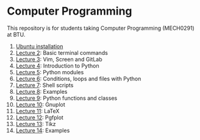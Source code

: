 # Computer Programming
This repository is for students taking Computer Programming (MECH0291) at BTU.
1. [Ubuntu installation](https://github.com/laydinbakar/Computer_Programming_BTU/blob/main/lectures/00_ubuntu_installation.md)
1. [Lecture 2](https://github.com/laydinbakar/Computer_Programming_BTU/blob/main/lectures/02_lecture_2.md): Basic terminal commands
1. [Lecture 3](https://github.com/laydinbakar/Computer_Programming_BTU/blob/main/lectures/03_lecture_3.md): Vim, Screen and GitLab
1. [Lecture 4](https://github.com/laydinbakar/Computer_Programming_BTU/blob/main/lectures/04_lecture_4.md): Introduction to Python
1. [Lecture 5](https://github.com/laydinbakar/Computer_Programming_BTU/blob/main/lectures/05_lecture_5.md): Python modules
1. [Lecture 6](https://github.com/laydinbakar/Computer_Programming_BTU/blob/main/lectures/06_lecture_6.md): Conditions, loops and files with Python
1. [Lecture 7](https://github.com/laydinbakar/Computer_Programming_BTU/blob/main/lectures/07_lecture_7.md): Shell scripts
1. [Lecture 8](https://github.com/laydinbakar/Computer_Programming_BTU/blob/main/lectures/08_lecture_8.md): Examples
1. [Lecture 9](https://github.com/laydinbakar/Computer_Programming_BTU/blob/main/lectures/09_lecture_9.md): Python functions and classes
1. [Lecture 10](https://github.com/laydinbakar/Computer_Programming_BTU/blob/main/lectures/10_lecture_10.md): Gnuplot 
1. [Lecture 11](https://github.com/laydinbakar/Computer_Programming_BTU/blob/main/lectures/11_lecture_11.md): LaTeX
1. [Lecture 12](https://github.com/laydinbakar/Computer_Programming_BTU/blob/main/lectures/12_lecture_12.md): Pgfplot
1. [Lecture 13](https://github.com/laydinbakar/Computer_Programming_BTU/blob/main/lectures/13_lecture_13.md): Tikz
1. [Lecture 14](https://github.com/laydinbakar/Computer_Programming_BTU/blob/main/lectures/14_lecture_14.md): Examples
                                                                                                             
